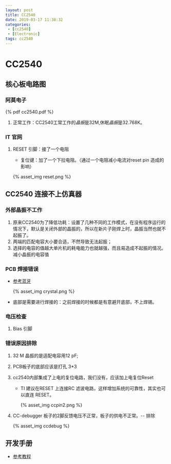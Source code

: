 ```yaml
---
layout: post
title: CC2540
date: 2019-03-17 11:38:32
categories: 
 - [cc2540]
 - [Electronic]
tags: cc2540
---
```


# CC2540

## 核心板电路图

### 阿莫电子

{% pdf cc2540.pdf %}

1. 正常工作：CC2540工常工作的*晶振*是32M,休眠*晶振*是32.768K。

### IT 官网

1. RESET 引脚：接了一个电阻

   + 复位键：加了一个下拉电阻。（通过一个电阻减小电流对reset pin 造成的影响）

   {% asset_img reset.png %}

## CC2540 连接不上仿真器

### 外部晶振不工作

1. 原来CC2540为了降低功耗：设置了几种不同的工作模式，在没有程序运行的情况下，默认是关闭外部的晶振的，所以在新片子刚焊上时，晶振当然也就不起振了。
2. 两端的匹配电容大小要合适，不然导致无法起振；
3. 选择的电容的值越大单片机的耗电能力也就越强，而且易造成不起振的情况。减小晶振的电容值

### PCB 焊接错误

+ [参考蓝牙](https://wenku.baidu.com/view/903609b64afe04a1b071ded0.html)

  {% asset_img crystal.png %}

+ 底部是需要进行焊接的：之前焊接的时候都是有意避开底部，不上焊锡。

### 电压检查

1. Bias 引脚

### 错误原因排除

1. 32 M 晶振的是适配电容用12 pF;

2. PCB板子的底部应该是打孔 3*3

3. cc2540内部集成了上电的复位电路，我们没有，应该加上电复位Reset

   + TI 建议在RESET 上连接RC 滤波电路，这样增加系统的可靠性，其实也可以直连
     RESET。

     {% asset_img ccpin2.png %}

4. CC-debugger 板子的2脚反馈电压不正常，板子的供电不正常。-- 排除

   {% asset_img ccdebug %}

## 开发手册

+ [参考教程](https://www.cnblogs.com/zc110747/p/6729635.html)